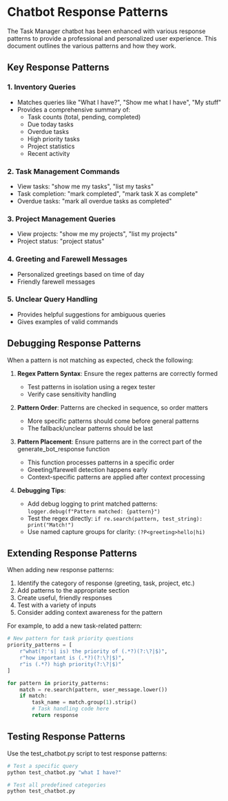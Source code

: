 # Chatbot Response Patterns

The Task Manager chatbot has been enhanced with various response patterns to provide a professional and personalized user experience. This document outlines the various patterns and how they work.

## Key Response Patterns

### 1. Inventory Queries
- Matches queries like "What I have?", "Show me what I have", "My stuff"
- Provides a comprehensive summary of:
  - Task counts (total, pending, completed)
  - Due today tasks
  - Overdue tasks
  - High priority tasks
  - Project statistics
  - Recent activity

### 2. Task Management Commands
- View tasks: "show me my tasks", "list my tasks"
- Task completion: "mark completed", "mark task X as complete"
- Overdue tasks: "mark all overdue tasks as completed"

### 3. Project Management Queries
- View projects: "show me my projects", "list my projects"
- Project status: "project status"

### 4. Greeting and Farewell Messages
- Personalized greetings based on time of day
- Friendly farewell messages

### 5. Unclear Query Handling
- Provides helpful suggestions for ambiguous queries
- Gives examples of valid commands

## Debugging Response Patterns

When a pattern is not matching as expected, check the following:

1. **Regex Pattern Syntax**: Ensure the regex patterns are correctly formed
   - Test patterns in isolation using a regex tester
   - Verify case sensitivity handling

2. **Pattern Order**: Patterns are checked in sequence, so order matters
   - More specific patterns should come before general patterns
   - The fallback/unclear patterns should be last

3. **Pattern Placement**: Ensure patterns are in the correct part of the generate_bot_response function
   - This function processes patterns in a specific order
   - Greeting/farewell detection happens early 
   - Context-specific patterns are applied after context processing

4. **Debugging Tips**:
   - Add debug logging to print matched patterns: `logger.debug(f"Pattern matched: {pattern}")`
   - Test the regex directly: `if re.search(pattern, test_string): print("Match!")`
   - Use named capture groups for clarity: `(?P<greeting>hello|hi)`

## Extending Response Patterns

When adding new response patterns:

1. Identify the category of response (greeting, task, project, etc.)
2. Add patterns to the appropriate section
3. Create useful, friendly responses
4. Test with a variety of inputs
5. Consider adding context awareness for the pattern

For example, to add a new task-related pattern:

```python
# New pattern for task priority questions
priority_patterns = [
    r"what(?:'s| is) the priority of (.*?)(?:\?|$)",
    r"how important is (.*?)(?:\?|$)",
    r"is (.*?) high priority(?:\?|$)"
]

for pattern in priority_patterns:
    match = re.search(pattern, user_message.lower())
    if match:
        task_name = match.group(1).strip()
        # Task handling code here
        return response
```

## Testing Response Patterns

Use the test_chatbot.py script to test response patterns:

```bash
# Test a specific query
python test_chatbot.py "what I have?"

# Test all predefined categories
python test_chatbot.py
``` 